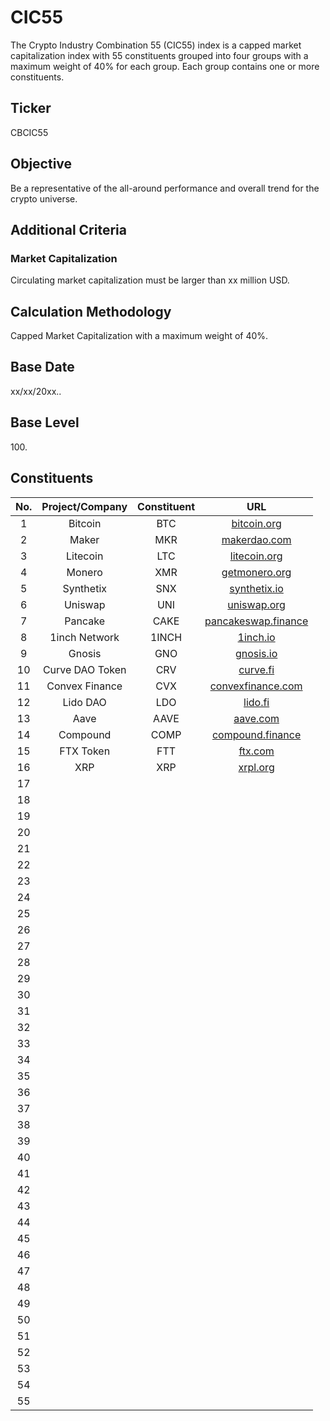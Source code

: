 # CIC55

The Crypto Industry Combination 55 (CIC55) index is a capped market capitalization index with 55 constituents grouped into four groups with a maximum weight of 40% for each group. Each group contains one or more constituents.

## Ticker

CBCIC55

## Objective

Be a representative of the all-around performance and overall trend for the crypto universe.

## Additional Criteria

### Market Capitalization

Circulating market capitalization must be larger than xx million USD.

## Calculation Methodology

Capped Market Capitalization with a maximum weight of 40%.

## Base Date

xx/xx/20xx..

## Base Level

100\.

## Constituents

| No. | Project/Company | Constituent |                              URL                             |
| :-: | :-------------: | :---------: | :----------------------------------------------------------: |
|  1  |     Bitcoin     |     BTC     |            [bitcoin.org](https://bitcoin.org/en/)            |
|  2  |      Maker      |     MKR     |             [makerdao.com](https://makerdao.com/)            |
|  3  |     Litecoin    |     LTC     |             [litecoin.org](https://litecoin.org/)            |
|  4  |      Monero     |     XMR     |          [getmonero.org](https://www.getmonero.org/)         |
|  5  |    Synthetix    |     SNX     |             [synthetix.io](https://synthetix.io/)            |
|  6  |     Uniswap     |     UNI     |              [uniswap.org](https://uniswap.org/)             |
|  7  |     Pancake     |     CAKE    |      [pancakeswap.finance](https://pancakeswap.finance/)     |
|  8  |  1inch Network  |    1INCH    |                 [1inch.io](https://1inch.io/)                |
|  9  |      Gnosis     |     GNO     |                [gnosis.io](https://gnosis.io/)               |
|  10 | Curve DAO Token |     CRV     |                 [curve.fi](https://curve.fi/)                |
|  11 |  Convex Finance |     CVX     |      [convexfinance.com](https://www.convexfinance.com/)     |
|  12 |     Lido DAO    |     LDO     |                  [lido.fi](https://lido.fi/)                 |
|  13 |       Aave      |     AAVE    |                 [aave.com](https://aave.com/)                |
|  14 |     Compound    |     COMP    | [compound.finance](https://compound.finance/governance/comp) |
|  15 |    FTX Token    |     FTT     |                  [ftx.com](https://ftx.com/)                 |
|  16 |       XRP       |     XRP     |                 [xrpl.org](https://xrpl.org/)                |
|  17 |                 |             |                                                              |
|  18 |                 |             |                                                              |
|  19 |                 |             |                                                              |
|  20 |                 |             |                                                              |
|  21 |                 |             |                                                              |
|  22 |                 |             |                                                              |
|  23 |                 |             |                                                              |
|  24 |                 |             |                                                              |
|  25 |                 |             |                                                              |
|  26 |                 |             |                                                              |
|  27 |                 |             |                                                              |
|  28 |                 |             |                                                              |
|  29 |                 |             |                                                              |
|  30 |                 |             |                                                              |
|  31 |                 |             |                                                              |
|  32 |                 |             |                                                              |
|  33 |                 |             |                                                              |
|  34 |                 |             |                                                              |
|  35 |                 |             |                                                              |
|  36 |                 |             |                                                              |
|  37 |                 |             |                                                              |
|  38 |                 |             |                                                              |
|  39 |                 |             |                                                              |
|  40 |                 |             |                                                              |
|  41 |                 |             |                                                              |
|  42 |                 |             |                                                              |
|  43 |                 |             |                                                              |
|  44 |                 |             |                                                              |
|  45 |                 |             |                                                              |
|  46 |                 |             |                                                              |
|  47 |                 |             |                                                              |
|  48 |                 |             |                                                              |
|  49 |                 |             |                                                              |
|  50 |                 |             |                                                              |
|  51 |                 |             |                                                              |
|  52 |                 |             |                                                              |
|  53 |                 |             |                                                              |
|  54 |                 |             |                                                              |
|  55 |                 |             |                                                              |

